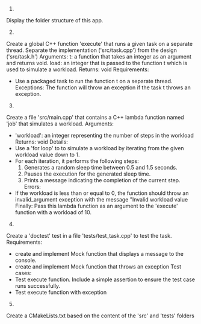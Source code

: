 1)
Display the folder structure of this app.

2)
Create a global C++ function 'execute' that runs a given task on a separate thread. Separate the implementation ('src/task.cpp') from the design ('src/task.h')
Arguments: 
t: a function that takes an integer as an argument and returns void.
load: an integer that is passed to the function t which is used to simulate a workload. 
Returns: void
Requirements:
 - Use a packaged task to run the function t on a separate thread.
Exceptions:
    The function will throw an exception if the task t throws an exception.

3)
Create a file 'src/main.cpp' that contains a C++ lambda function named 'job' that simulates a workload.
Arguments:
- 'workload': an integer representing the number of steps in the workload
Returns: void
Details:
- Use a 'for loop' to to simulate a workload by iterating from the given workload value down to 1. 
- For each iteration, it performs the following steps:
    1) Generates a random sleep time between 0.5 and 1.5 seconds.
    2) Pauses the execution for the generated sleep time.
    3) Prints a message indicating the completion of the current step.
Errors:
- If the workload is less than or equal to 0, the function should throw an invalid_argument exception with the message "Invalid workload value
Finally:
 Pass this lambda function as an argument to the 'execute' function with a workload of 10.

4)
Create a 'doctest' test in a file 'tests/test_task.cpp' to test the task.
Requirements:
-  create and implement Mock function that displays a message to the console.
-  create and implement Mock function that throws an exception
Test cases:
- Test execute function. Include a simple assertion to ensure the test case runs successfully.
- Test execute function with exception

5)
Create a CMakeLists.txt based on the content of the 'src' and 'tests' folders